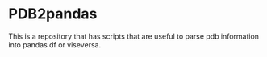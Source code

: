 # PDB2pandas
This is a repository that has scripts that are useful to parse pdb information into pandas df or viseversa.
